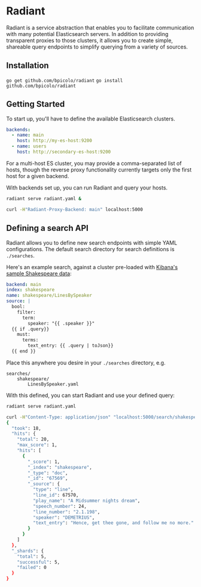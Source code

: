 # Radiant

Radiant is a service abstraction that enables you to facilitate communication with many potential
Elasticsearch servers. In addition to providing transparent proxies to those clusters, it allows you
to create simple, shareable query endpoints to simplify querying from a variety of sources.

## Installation

`go get github.com/bpicolo/radiant`
`go install github.com/bpicolo/radiant`

## Getting Started

To start up, you'll have to define the available Elasticsearch clusters.

```yaml
backends:
  - name: main
    host: http://my-es-host:9200
  - name: users
    host: http://secondary-es-host:9200
```

For a multi-host ES cluster, you may provide a comma-separated list of hosts, though the reverse proxy
functionality currently targets only the first host for a given backend.

With backends set up, you can run Radiant and query your hosts.

```bash
radiant serve radiant.yaml &

curl -H"Radiant-Proxy-Backend: main" localhost:5000
```

## Defining a search API

Radiant allows you to define new search endpoints with simple YAML configurations. The default search directory for search definitions
is `./searches`.

Here's an example search, against a cluster pre-loaded with [Kibana's sample Shakespeare data](https://www.elastic.co/guide/en/kibana/current/tutorial-load-dataset.html):

```yaml
backend: main
index: shakespeare
name: shakespeare/LinesBySpeaker
source: |
  bool:
    filter:
      term:
        speaker: "{{ .speaker }}"
  {{ if .query}}
    must:
      terms:
        text_entry: {{ .query | toJson}}
  {{ end }}
```

Place this anywhere you desire in your `./searches` directory, e.g.

```
searches/
    shakespeare/
        LinesBySpeaker.yaml
```

With this defined, you can start Radiant and use your defined query:

```bash
radiant serve radiant.yaml

curl -H"Content-Type: application/json" "localhost:5000/search/shakespeare/LinesBySpeaker?from=0&size=1" -d '{"speaker": "DEMETRIUS", "query": ["thee", "no"]}' | jq .
{
  "took": 18,
  "hits": {
    "total": 20,
    "max_score": 1,
    "hits": [
      {
        "_score": 1,
        "_index": "shakespeare",
        "_type": "doc",
        "_id": "67569",
        "_source": {
          "type": "line",
          "line_id": 67570,
          "play_name": "A Midsummer nights dream",
          "speech_number": 24,
          "line_number": "2.1.198",
          "speaker": "DEMETRIUS",
          "text_entry": "Hence, get thee gone, and follow me no more."
        }
      }
    ]
  },
  "_shards": {
    "total": 5,
    "successful": 5,
    "failed": 0
  }
}
```
